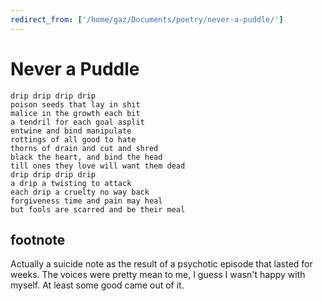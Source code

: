 ```yaml
---
redirect_from: ['/home/gaz/Documents/poetry/never-a-puddle/']
---
```

# Never a Puddle

```text
drip drip drip drip
poison seeds that lay in shit
malice in the growth each bit
a tendril for each goal asplit
entwine and bind manipulate
rottings of all good to hate
thorns of drain and cut and shred
black the heart, and bind the head
till ones they love will want them dead
drip drip drip drip
a drip a twisting to attack
each drip a cruelty no way back
forgiveness time and pain may heal
but fools are scarred and be their meal
```

## footnote

Actually a suicide note as the result of a psychotic episode that lasted for
weeks. The voices were pretty mean to me, I guess I wasn't happy with myself.
At least some good came out of it.

